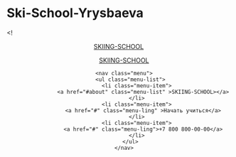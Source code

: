 # Ski-School-Yrysbaeva 
<!<!DOCTYPE html>
<html lang="en">
<head>
    <meta charset="UTF-8" />
    <meta http-equiv="X-UA-Compatible" content="IE=edge" />
    <meta name="viewport" content="width=device-width, initial-scale=1.0" />
    <title>Document</title>
</head>
<body>
  
  <header class "header">
          <a href="#" class="header-logo">SKIING-SCHOOL</a>
          
  <nav class="menu">
    <ul class=menu=list">
       <header class="header">
  <a href="#" class="header-logo">SKIING-SCHOOL</a>

    <nav class="menu">
        <ul class="menu-list">
            <li class="menu-item">
                <a href="#about" class="menu-list" >SKIING-SCHOOL></a>
            </li>
            <li class="menu-item">
                <a href="#" class="menu-ling" >Начать учиться</a>
            </li>
            <li class="menu-item">
                <a href="#" class="menu-ling">+7 800 800-00-00</a>
            </li>
        </ul>
    </nav>
 </header>
</html>
